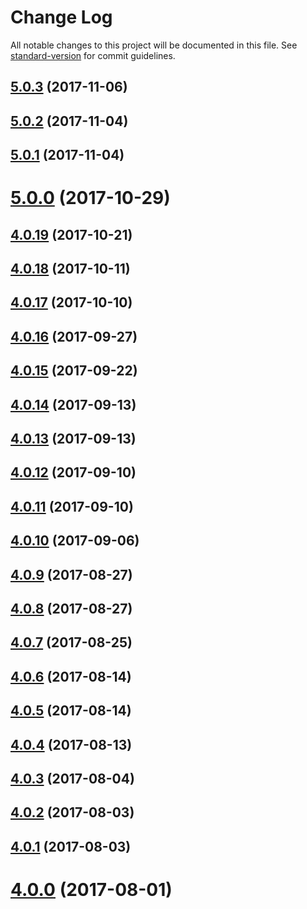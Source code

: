 # Change Log

All notable changes to this project will be documented in this file. See [standard-version](https://github.com/conventional-changelog/standard-version) for commit guidelines.

<a name="5.0.3"></a>
## [5.0.3](https://github.com/zerkalica/reactive-di/compare/v5.0.2...v5.0.3) (2017-11-06)



<a name="5.0.2"></a>
## [5.0.2](https://github.com/zerkalica/reactive-di/compare/v5.0.1...v5.0.2) (2017-11-04)



<a name="5.0.1"></a>
## [5.0.1](https://github.com/zerkalica/reactive-di/compare/v5.0.0...v5.0.1) (2017-11-04)



<a name="5.0.0"></a>
# [5.0.0](https://github.com/zerkalica/reactive-di/compare/v4.0.19...v5.0.0) (2017-10-29)



<a name="4.0.19"></a>
## [4.0.19](https://github.com/zerkalica/reactive-di/compare/v4.0.18...v4.0.19) (2017-10-21)



<a name="4.0.18"></a>
## [4.0.18](https://github.com/zerkalica/reactive-di/compare/v4.0.17...v4.0.18) (2017-10-11)



<a name="4.0.17"></a>
## [4.0.17](https://github.com/zerkalica/reactive-di/compare/v4.0.16...v4.0.17) (2017-10-10)



<a name="4.0.16"></a>
## [4.0.16](https://github.com/zerkalica/reactive-di/compare/v4.0.15...v4.0.16) (2017-09-27)



<a name="4.0.15"></a>
## [4.0.15](https://github.com/zerkalica/reactive-di/compare/v4.0.14...v4.0.15) (2017-09-22)



<a name="4.0.14"></a>
## [4.0.14](https://github.com/zerkalica/reactive-di/compare/v4.0.13...v4.0.14) (2017-09-13)



<a name="4.0.13"></a>
## [4.0.13](https://github.com/zerkalica/reactive-di/compare/v4.0.12...v4.0.13) (2017-09-13)



<a name="4.0.12"></a>
## [4.0.12](https://github.com/zerkalica/reactive-di/compare/v4.0.11...v4.0.12) (2017-09-10)



<a name="4.0.11"></a>
## [4.0.11](https://github.com/zerkalica/reactive-di/compare/v4.0.10...v4.0.11) (2017-09-10)



<a name="4.0.10"></a>
## [4.0.10](https://github.com/zerkalica/reactive-di/compare/v4.0.9...v4.0.10) (2017-09-06)



<a name="4.0.9"></a>
## [4.0.9](https://github.com/zerkalica/reactive-di/compare/v4.0.8...v4.0.9) (2017-08-27)



<a name="4.0.8"></a>
## [4.0.8](https://github.com/zerkalica/reactive-di/compare/v4.0.7...v4.0.8) (2017-08-27)



<a name="4.0.7"></a>
## [4.0.7](https://github.com/zerkalica/reactive-di/compare/v4.0.6...v4.0.7) (2017-08-25)



<a name="4.0.6"></a>
## [4.0.6](https://github.com/zerkalica/reactive-di/compare/v4.0.5...v4.0.6) (2017-08-14)



<a name="4.0.5"></a>
## [4.0.5](https://github.com/zerkalica/reactive-di/compare/v4.0.4...v4.0.5) (2017-08-14)



<a name="4.0.4"></a>
## [4.0.4](https://github.com/zerkalica/reactive-di/compare/v4.0.3...v4.0.4) (2017-08-13)



<a name="4.0.3"></a>
## [4.0.3](https://github.com/zerkalica/reactive-di/compare/v4.0.2...v4.0.3) (2017-08-04)



<a name="4.0.2"></a>
## [4.0.2](https://github.com/zerkalica/reactive-di/compare/v4.0.1...v4.0.2) (2017-08-03)



<a name="4.0.1"></a>
## [4.0.1](https://github.com/zerkalica/reactive-di/compare/v4.0.0...v4.0.1) (2017-08-03)



<a name="4.0.0"></a>
# [4.0.0](https://github.com/zerkalica/reactive-di/compare/v3.2.0...v4.0.0) (2017-08-01)
